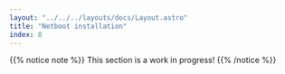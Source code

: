 ```yaml
---
layout: "../../../layouts/docs/Layout.astro"
title: "Netboot installation"
index: 8
---
```


{{% notice note %}}
This section is a work in progress!
{{% /notice %}}
